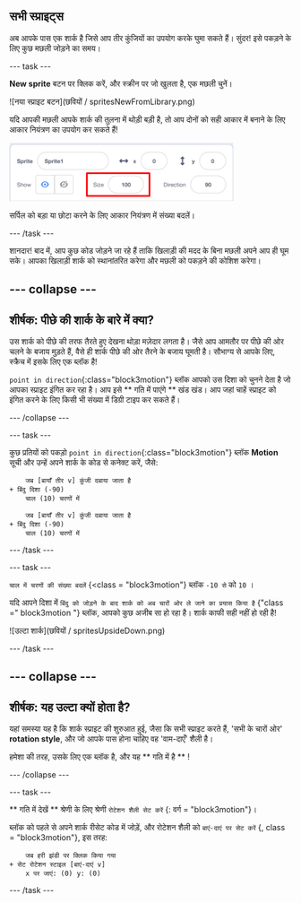 ## सभी स्प्राइट्स

अब आपके पास एक शार्क है जिसे आप तीर कुंजियों का उपयोग करके घुमा सकते हैं। सुंदर! इसे पकड़ने के लिए कुछ मछली जोड़ने का समय।

\--- task \---

**New sprite** बटन पर क्लिक करें, और स्क्रीन पर जो खुलता है, एक मछली चुनें।

![नया स्प्राइट बटन](छवियों / spritesNewFromLibrary.png)

यदि आपकी मछली आपके शार्क की तुलना में थोड़ी बड़ी है, तो आप दोनों को सही आकार में बनाने के लिए आकार नियंत्रण का उपयोग कर सकते हैं!

![स्प्राइट आकार का नियंत्रण](images/sprites2.png)

सर्पिल को बड़ा या छोटा करने के लिए आकार नियंत्रण में संख्या बदलें।

\--- /task \---

शानदार! बाद में, आप कुछ कोड जोड़ने जा रहे हैं ताकि खिलाड़ी की मदद के बिना मछली अपने आप ही घूम सके। आपका खिलाड़ी शार्क को स्थानांतरित करेगा और मछली को पकड़ने की कोशिश करेगा।

## \--- collapse \---

## शीर्षक: पीछे की शार्क के बारे में क्या?

उस शार्क को पीछे की तरफ तैरते हुए देखना थोड़ा मज़ेदार लगता है। जैसे आप आमतौर पर पीछे की ओर चलने के बजाय मुड़ते हैं, वैसे ही शार्क पीछे की ओर तैरने के बजाय घूमती है। सौभाग्य से आपके लिए, स्क्रैच में इसके लिए एक ब्लॉक है!

`point in direction`{:class="block3motion"} ब्लॉक आपको उस दिशा को चुनने देता है जो आपका स्प्राइट इंगित कर रहा है। आप इसे ** गति में पाएंगे ** खंड खंड। आप जहां चाहें स्प्राइट को इंगित करने के लिए किसी भी संख्या में डिग्री टाइप कर सकते हैं।

\--- /collapse \---

\--- task \---

कुछ प्रतियों को पकड़ो `point in direction`{:class="block3motion"} ब्लॉक **Motion** सूची और उन्हें अपने शार्क के कोड से कनेक्ट करें, जैसे:

```blocks3
    जब [बायाँ तीर v] कुंजी दबाया जाता है
+ बिंदु दिशा (-90)
    चाल (10) चरणों में
```

```blocks3
    जब [बायाँ तीर v] कुंजी दबाया जाता है
+ बिंदु दिशा (-90)
    चाल (10) चरणों में
```

\--- /task \---

\--- task \---

` चाल में चरणों की संख्या बदलें ` {<class = "block3motion"} ब्लॉक ` -10 से ` को ` 10 ` ।

यदि आपने दिशा में ` बिंदु को जोड़ने के बाद शार्क को अब चारों ओर ले जाने का प्रयास किया है ` {"class =" block3motion "} ब्लॉक, आपको कुछ अजीब सा हो रहा है। शार्क काफी सही नहीं हो रही है!

![उल्टा शार्क](छवियों / spritesUpsideDown.png)

\--- /task \---

## \--- collapse \---

## शीर्षक: यह उल्टा क्यों होता है?

यहां समस्या यह है कि शार्क स्प्राइट की शुरुआत हुई, जैसा कि सभी स्प्राइट करते हैं, 'सभी के चारों ओर' **rotation style**, और जो आपके पास होना चाहिए वह 'वाम-दाएँ' शैली है।

हमेशा की तरह, उसके लिए एक ब्लॉक है, और यह ** गति में है ** !

\--- /collapse \---

\--- task \---

** गति में देखें ** श्रेणी के लिए श्रेणी ` रोटेशन शैली सेट करें ` {: वर्ग = "block3motion"}।

ब्लॉक को पहले से अपने शार्क रीसेट कोड में जोड़ें, और रोटेशन शैली को ` बाएं-दाएं पर सेट करें ` {, class = "block3motion"}, इस तरह:

```blocks3
    जब हरी झंडी पर क्लिक किया गया
+ सेट रोटेशन स्टाइल [बाएं-दाएं v]
    x पर जाएं: (0) y: (0)
```

\--- /task \---